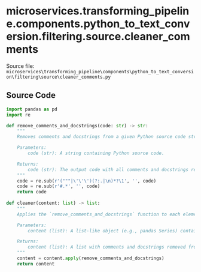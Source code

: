 # microservices.transforming_pipeline.components.python_to_text_conversion.filtering.source.cleaner_comments

Source file: `microservices\transforming_pipeline\components\python_to_text_conversion\filtering\source\cleaner_comments.py`

## Source Code

```python
import pandas as pd
import re

def remove_comments_and_docstrings(code: str) -> str:
    """
    Removes comments and docstrings from a given Python source code string.

    Parameters:
        code (str): A string containing Python source code.

    Returns:
        code (str): The output code with all comments and docstrings removed.
    """
    code = re.sub(r'("""|\'\'\')(?:.|\n)*?\1', '', code)
    code = re.sub(r'#.*', '', code)
    return code 
    
def cleaner(content: list) -> list:
    """
    Applies the `remove_comments_and_docstrings` function to each element in a list-like object.

    Parameters:
        content (list): A list-like object (e.g., pandas Series) containing strings of Python code.

    Returns:
        content (list): A list with comments and docstrings removed from each code string.
    """
    content = content.apply(remove_comments_and_docstrings)
    return content

```
